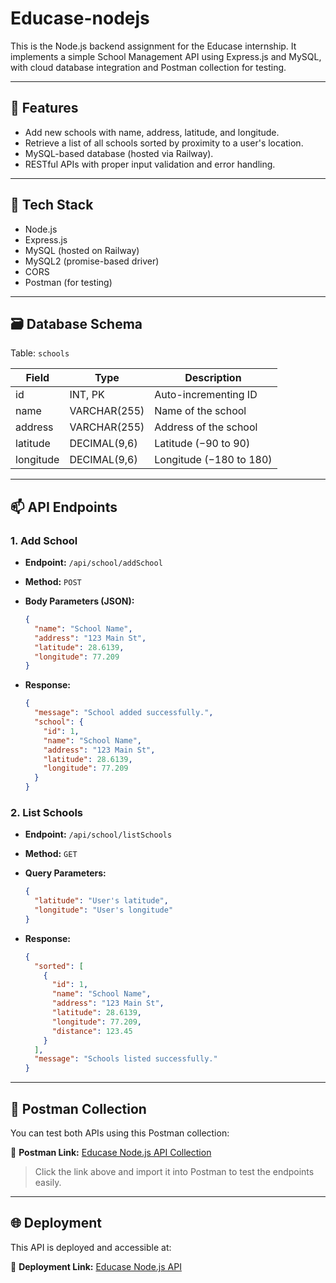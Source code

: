 # Educase-nodejs

This is the Node.js backend assignment for the Educase internship. It implements a simple School Management API using Express.js and MySQL, with cloud database integration and Postman collection for testing.

---

## 📌 Features

- Add new schools with name, address, latitude, and longitude.
- Retrieve a list of all schools sorted by proximity to a user's location.
- MySQL-based database (hosted via Railway).
- RESTful APIs with proper input validation and error handling.

---

## 🚀 Tech Stack

- Node.js
- Express.js
- MySQL (hosted on Railway)
- MySQL2 (promise-based driver)
- CORS
- Postman (for testing)

---

## 🗃️ Database Schema

Table: `schools`

| Field     | Type         | Description             |
| --------- | ------------ | ----------------------- |
| id        | INT, PK      | Auto-incrementing ID    |
| name      | VARCHAR(255) | Name of the school      |
| address   | VARCHAR(255) | Address of the school   |
| latitude  | DECIMAL(9,6) | Latitude (−90 to 90)    |
| longitude | DECIMAL(9,6) | Longitude (−180 to 180) |

---

## 📫 API Endpoints

### 1. Add School

- **Endpoint:** `/api/school/addSchool`
- **Method:** `POST`
- **Body Parameters (JSON):**

  ```json
  {
    "name": "School Name",
    "address": "123 Main St",
    "latitude": 28.6139,
    "longitude": 77.209
  }
  ```

- **Response:**
  ```json
  {
    "message": "School added successfully.",
    "school": {
      "id": 1,
      "name": "School Name",
      "address": "123 Main St",
      "latitude": 28.6139,
      "longitude": 77.209
    }
  }
  ```

### 2. List Schools

- **Endpoint:** `/api/school/listSchools`
- **Method:** `GET`
- **Query Parameters:**

  ```json
  {
    "latitude": "User's latitude",
    "longitude": "User's longitude"
  }
  ```

- **Response:**
  ```json
  {
    "sorted": [
      {
        "id": 1,
        "name": "School Name",
        "address": "123 Main St",
        "latitude": 28.6139,
        "longitude": 77.209,
        "distance": 123.45
      }
    ],
    "message": "Schools listed successfully."
  }
  ```

---

## 🔁 Postman Collection

You can test both APIs using this Postman collection:

🔗 **Postman Link:** [Educase Node.js API Collection](https://warped-meteor-82888.postman.co/workspace/New-Team-Workspace~9baecabe-2084-49dc-8311-feeed65590be/collection/45168105-9abd7f9c-feb1-48dd-8d68-3ee91273c27e)

> Click the link above and import it into Postman to test the endpoints easily.

---

## 🌐 Deployment

This API is deployed and accessible at:

🔗 **Deployment Link:** [Educase Node.js API](https://educa-nodejs.onrender.com)
